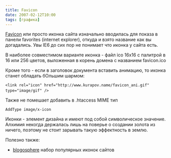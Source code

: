 ```yaml
---
title: Favicon
date: 2007-02-12T10:00
tags: [графика]
---
```


[Favicon](http://en.wikipedia.org/wiki/Favicon) или просто иконка сайта изначально вводилась для показа в панели favorites (internet explorer), откуда и взято название как вы догадались. Увы IE6 до сих пор не понимает что иконка у сайта есть.

В наиболее совместимом варианте иконка - файл ico 16x16 с палитрой в 16 или 256 цветов, выложенная в корень домена с названием favicon.ico

Кроме того - если в заголовок документа вставить анимацию, то иконка станет обладать бОльшим шармом:

`<link rel="icon" href="http://www.kurapov.name/favicon_ani.gif" type="image/gif" />` 

Также не помешает добавить в .htaccess MIME тип

`AddType image/x-icon`

Иконки - элемент дизайна и имеют под собой символическое значение. Алхимия некогда держалась лишь на поверье о создании золота из ничего, поэтому не стоит зарывать такую эффектность в землю. 

Полезно также:

- [blogosphere](http://blogosphera.net/) набор популярных иконок сайтов